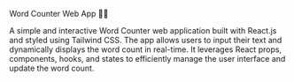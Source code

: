 Word Counter Web App 📝🔢

A simple and interactive Word Counter web application built with React.js and styled using Tailwind CSS. The app allows users to input their text and dynamically displays the word count in real-time. It leverages React props, components, hooks, and states to efficiently manage the user interface and update the word count.
